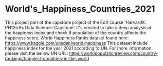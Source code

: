 # World's_Happiness_Countries_2021
This project part of the capstone project of the EdX course ‘HarvardX: PH125.9x Data Science: Capstone’. It's created to take a deep analysis of the happiness index and check if population of the country affects the happiness score.
World Happiness Ranks dataset found here:
https://www.kaggle.com/unsdsn/world-happiness
This dataset include happiness index for the year 2021 according to UN. For more information, please visit the bellow UN URL:
https://worldpopulationreview.com/country-rankings/happiest-countries-in-the-world
